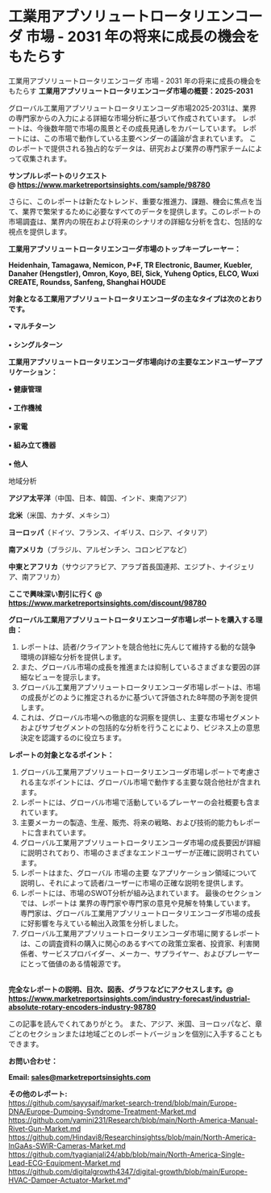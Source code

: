 # 工業用アブソリュートロータリエンコーダ 市場 - 2031 年の将来に成長の機会をもたらす
工業用アブソリュートロータリエンコーダ 市場 - 2031 年の将来に成長の機会をもたらす
<strong><b>工業用アブソリュートロータリエンコーダ市場の概要：2025-2031</b></strong>

グローバル工業用アブソリュートロータリエンコーダ市場2025-2031は、業界の専門家からの入力による詳細な市場分析に基づいて作成されています。 レポートは、今後数年間で市場の風景とその成長見通しをカバーしています。 レポートには、この市場で動作している主要ベンダーの議論が含まれています。 このレポートで提供される独占的なデータは、研究および業界の専門家チームによって収集されます。

<strong>サンプルレポートのリクエスト @ <a href=https://www.marketreportsinsights.com/sample/98780>https://www.marketreportsinsights.com/sample/98780</a></strong>

さらに、このレポートは新たなトレンド、重要な推進力、課題、機会に焦点を当て、業界で繁栄するために必要なすべてのデータを提供します。このレポートの市場調査は、業界内の現在および将来のシナリオの詳細な分析を含む、包括的な視点を提供します。

<strong>工業用アブソリュートロータリエンコーダ市場のトップキープレーヤー：</strong>

<strong>Heidenhain, Tamagawa, Nemicon, P+F, TR Electronic, Baumer, Kuebler, Danaher (Hengstler), Omron, Koyo, BEI, Sick, Yuheng Optics, ELCO, Wuxi CREATE, Roundss, Sanfeng, Shanghai HOUDE</strong>

<strong><b>対象となる工業用アブソリュートロータリエンコーダの主なタイプは次のとおりです。</b></strong>

<strong>• マルチターン<br><br>• シングルターン</strong>

<strong><b>工業用アブソリュートロータリエンコーダ市場向けの主要なエンドユーザーアプリケーション：</b></strong>

<strong>• 健康管理<br><br>• 工作機械<br><br>• 家電<br><br>• 組み立て機器<br><br>• 他人</strong>

 地域分析

<strong><b>アジア太平洋</b></strong>（中国、日本、韓国、インド、東南アジア）

<strong><b>北米</b></strong>（米国、カナダ、メキシコ）

<strong><b>ヨーロッパ</b></strong>（ドイツ、フランス、イギリス、ロシア、イタリア）

<strong><b>南アメリカ</b></strong>（ブラジル、アルゼンチン、コロンビアなど）

<strong><b>中東とアフリカ</b></strong>（サウジアラビア、アラブ首長国連邦、エジプト、ナイジェリア、南アフリカ）

<strong>ここで興味深い割引に行く @ <a href=https://www.marketreportsinsights.com/discount/98780>https://www.marketreportsinsights.com/discount/98780</a></strong>

<strong><b>グローバル工業用アブソリュートロータリエンコーダ市場レポートを購入する理由：</b></strong>
<ol>
  <li>レポートは、読者/クライアントを競合他社に先んじて維持する動的な競争環境の詳細な分析を提供します。</li>
  <li>また、グローバル市場の成長を推進または抑制しているさまざまな要因の詳細なビューを提示します。</li>
  <li>グローバル工業用アブソリュートロータリエンコーダ市場レポートは、市場の成長がどのように推定されるかに基づいて評価された8年間の予測を提供します。</li>
  <li>これは、グローバル市場への徹底的な洞察を提供し、主要な市場セグメントおよびサブセグメントの包括的な分析を行うことにより、ビジネス上の意思決定を認識するのに役立ちます。</li>
</ol>
<strong><b>レポートの対象となるポイント：</b></strong>
<ol>
  <li>グローバル工業用アブソリュートロータリエンコーダ市場レポートで考慮される主なポイントには、グローバル市場で動作する主要な競合他社が含まれます。</li>
  <li>レポートには、グローバル市場で活動しているプレーヤーの会社概要も含まれています。</li>
  <li>主要メーカーの製造、生産、販売、将来の戦略、および技術的能力もレポートに含まれています。</li>
  <li>グローバル工業用アブソリュートロータリエンコーダ市場の成長要因が詳細に説明されており、市場のさまざまなエンドユーザーが正確に説明されています。</li>
  <li>レポートはまた、グローバル 市場の主要 なアプリケーション領域について説明し、それによって読者/ユーザーに市場の正確な説明を提供します。</li>
  <li>レポートには、市場のSWOT分析が組み込まれています。 最後のセクションでは、レポートは 業界の専門家や専門家の意見や見解を特集しています。 専門家は、グローバル工業用アブソリュートロータリエンコーダ市場の成長に好影響を与えている輸出入政策を分析しました。</li>
  <li>グローバル工業用アブソリュートロータリエンコーダ市場に関するレポートは、この調査資料の購入に関心のあるすべての政策立案者、投資家、利害関係者、サービスプロバイダー、メーカー、サプライヤー、およびプレーヤーにとって価値のある情報源です。</li>
</ol><br>
<strong>完全なレポートの説明、目次、図表、グラフなどにアクセスします。@ <a href=https://www.marketreportsinsights.com/industry-forecast/industrial-absolute-rotary-encoders-industry-98780>https://www.marketreportsinsights.com/industry-forecast/industrial-absolute-rotary-encoders-industry-98780</a></strong>

この記事を読んでくれてありがとう。 また、アジア、米国、ヨーロッパなど、章ごとのセクションまたは地域ごとのレポートバージョンを個別に入手することもできます。

<strong><b>お問い合わせ：</b></strong>

<strong>Email: </strong><a href=mailto:sales@marketreportsinsights.com><strong>sales@marketreportsinsights.com</strong></a>

<strong>その他のレポート:</strong>
<br>
<a href=https://github.com/sayysaif/market-search-trend/blob/main/Europe-DNA/Europe-Dumping-Syndrome-Treatment-Market.md>https://github.com/sayysaif/market-search-trend/blob/main/Europe-DNA/Europe-Dumping-Syndrome-Treatment-Market.md</a>
<br>
<a href=https://github.com/yamini231/Research/blob/main/North-America-Manual-Rivet-Gun-Market.md>https://github.com/yamini231/Research/blob/main/North-America-Manual-Rivet-Gun-Market.md</a>
<br>
<a href=https://github.com/Hindavi8/Researchinsightss/blob/main/North-America-InGaAs-SWIR-Cameras-Market.md>https://github.com/Hindavi8/Researchinsightss/blob/main/North-America-InGaAs-SWIR-Cameras-Market.md</a>
<br>
<a href=https://github.com/tyagianjali24/abb/blob/main/North-America-Single-Lead-ECG-Equipment-Market.md>https://github.com/tyagianjali24/abb/blob/main/North-America-Single-Lead-ECG-Equipment-Market.md</a>
<br>
<a href=https://github.com/digitalgrowth4347/digital-growth/blob/main/Europe-HVAC-Damper-Actuator-Market.md>https://github.com/digitalgrowth4347/digital-growth/blob/main/Europe-HVAC-Damper-Actuator-Market.md</a>"
